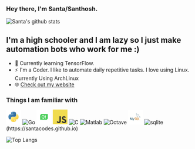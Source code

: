 ### Hey there, I'm Santa/Santhosh.
![Santa's github stats](https://github-readme-stats.vercel.app/api?username=santacodes&include_all_commits=true&custom_title=Santa's%20stats&theme=gotham&show_icons=true&hide=contribs)


## I'm a high schooler and I am lazy so I just make automation bots who work for me :) 
- 🌱 Currently learning TensorFlow.
- ⚡ I'm a Coder. I like to automate daily repetitive tasks. I love using Linux. Currently Using ArchLinux
- :globe_with_meridians: [Check out my website](https://santacodes.github.io)

### Things I am familiar with
<img alt="Python" width="40px" src="https://raw.githubusercontent.com/github/explore/80688e429a7d4ef2fca1e82350fe8e3517d3494d/topics/python/python.png" />
<img alt="Go" width="40px" src="https://golang.org/lib/godoc/images/go-logo-blue.svg" />
<img alt="Qt" width="40px" src="https://raw.githubusercontent.com/github/explore/80688e429a7d4ef2fca1e82350fe8e3517d3494d/topics/qt/qt.png" />
<img alt="JavaScript" width="40px" src="https://raw.githubusercontent.com/github/explore/80688e429a7d4ef2fca1e82350fe8e3517d3494d/topics/javascript/javascript.png" />
<img alt="C" width="40px" src="https://upload.wikimedia.org/wikipedia/commons/thumb/3/35/The_C_Programming_Language_logo.svg/846px-The_C_Programming_Language_logo.svg.png" />
<img alt="Matlab" width="40px" src="https://i.imgur.com/I7nBlZ5.png" />
<img alt="Octave" width="40px" src="https://www.gnu.org/software/octave/img/octave-logo.svg" />
<img alt="MySQL" width="40px" src="https://raw.githubusercontent.com/github/explore/80688e429a7d4ef2fca1e82350fe8e3517d3494d/topics/mysql/mysql.png" />
<img alt="sqlite" width="60px" src="https://www.sqlite.org/images/sqlite370_banner.gif" />
(https://santacodes.github.io)

![Top Langs](https://github-readme-stats.vercel.app/api/top-langs/?username=santacodes&layout=compact&theme=gotham&card_width=1000&langs_count=10)


<!--
**freakingrocky/freakingrocky** is a ✨ _special_ ✨ repository because its `README.md` (this file) appears on your GitHub profile.

Here are some ideas to get you started:
- 🔭 I’m currently working on ...
- 👯 I’m looking to collaborate on ...
- 🤔 I’m looking for help with ...
- 💬 Ask me about ...
- 😄 Pronouns: ...
-->
